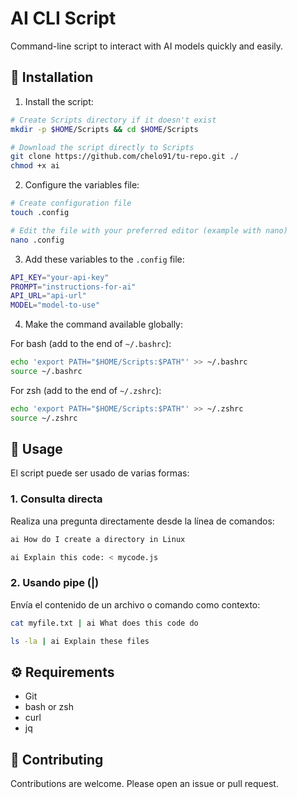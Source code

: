 # AI CLI Script

Command-line script to interact with AI models quickly and easily.

## 🚀 Installation

1. Install the script:
```bash
# Create Scripts directory if it doesn't exist
mkdir -p $HOME/Scripts && cd $HOME/Scripts

# Download the script directly to Scripts
git clone https://github.com/chelo91/tu-repo.git ./
chmod +x ai
```

2. Configure the variables file:
```bash
# Create configuration file
touch .config

# Edit the file with your preferred editor (example with nano)
nano .config
```

3. Add these variables to the `.config` file:
```bash
API_KEY="your-api-key"
PROMPT="instructions-for-ai"
API_URL="api-url"
MODEL="model-to-use"
```

4. Make the command available globally:

For bash (add to the end of `~/.bashrc`):
```bash
echo 'export PATH="$HOME/Scripts:$PATH"' >> ~/.bashrc
source ~/.bashrc
```

For zsh (add to the end of `~/.zshrc`):
```bash
echo 'export PATH="$HOME/Scripts:$PATH"' >> ~/.zshrc
source ~/.zshrc
```

## 📝 Usage

El script puede ser usado de varias formas:

### 1. Consulta directa
Realiza una pregunta directamente desde la línea de comandos:
```bash
ai How do I create a directory in Linux

ai Explain this code: < mycode.js
```

### 2. Usando pipe (|)
Envía el contenido de un archivo o comando como contexto:
```bash
cat myfile.txt | ai What does this code do

ls -la | ai Explain these files

```

## ⚙️ Requirements

- Git
- bash or zsh
- curl
- jq

## 🤝 Contributing

Contributions are welcome. Please open an issue or pull request.